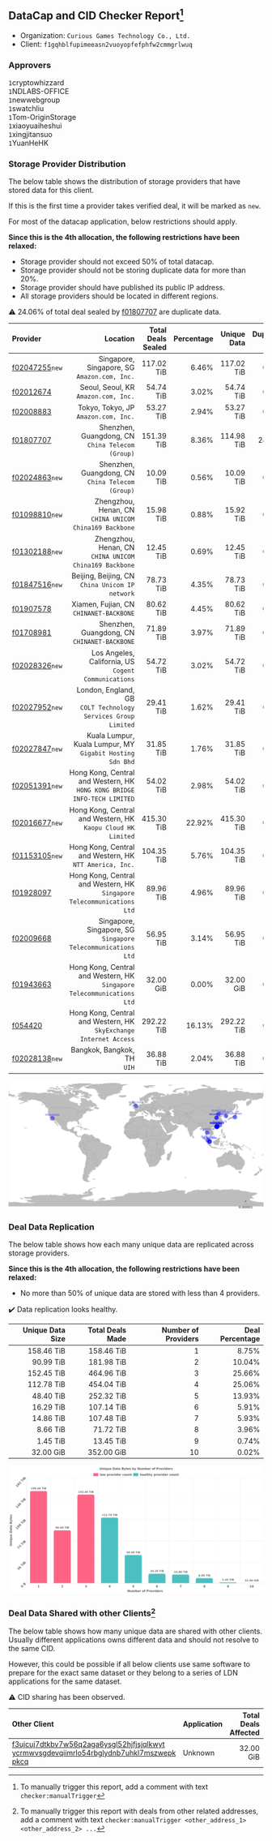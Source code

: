 ## DataCap and CID Checker Report[^1]
 - Organization: `Curious Games Technology Co., Ltd.`
 - Client: `f1gqhblfupimeeasn2vuoyopfefphfw2cmmgrlwuq`
### Approvers
`1`cryptowhizzard<br/>`1`NDLABS-OFFICE<br/>`1`newwebgroup<br/>`1`swatchliu<br/>`1`Tom-OriginStorage<br/>`1`xiaoyuaiheshui<br/>`1`xingjitansuo<br/>`1`YuanHeHK

### Storage Provider Distribution
The below table shows the distribution of storage providers that have stored data for this client.

If this is the first time a provider takes verified deal, it will be marked as `new`.

For most of the datacap application, below restrictions should apply.

**Since this is the 4th allocation, the following restrictions have been relaxed:**
 - Storage provider should not exceed 50% of total datacap.
 - Storage provider should not be storing duplicate data for more than 20%.
 - Storage provider should have published its public IP address.
 - All storage providers should be located in different regions.

⚠️ 24.06% of total deal sealed by [f01807707](https://filfox.info/en/address/f01807707) are duplicate data.

| Provider                                                    |                                                                    Location | Total Deals Sealed | Percentage | Unique Data | Duplicate Deals |
| :---------------------------------------------------------- | --------------------------------------------------------------------------: | -----------------: | ---------: | ----------: | --------------: |
| [f02047255](https://filfox.info/en/address/f02047255)`new`  |                             Singapore, Singapore, SG<br/>`Amazon.com, Inc.` |         117.02 TiB |      6.46% |  117.02 TiB |           0.00% |
| [f02012674](https://filfox.info/en/address/f02012674)       |                                     Seoul, Seoul, KR<br/>`Amazon.com, Inc.` |          54.74 TiB |      3.02% |   54.74 TiB |           0.00% |
| [f02008883](https://filfox.info/en/address/f02008883)       |                                     Tokyo, Tokyo, JP<br/>`Amazon.com, Inc.` |          53.27 TiB |      2.94% |   53.27 TiB |           0.00% |
| [f01807707](https://filfox.info/en/address/f01807707)       |                         Shenzhen, Guangdong, CN<br/>`China Telecom (Group)` |         151.39 TiB |      8.36% |  114.98 TiB |          24.06% |
| [f02024863](https://filfox.info/en/address/f02024863)`new`  |                         Shenzhen, Guangdong, CN<br/>`China Telecom (Group)` |          10.09 TiB |      0.56% |   10.09 TiB |           0.00% |
| [f01098810](https://filfox.info/en/address/f01098810)`new`  |                   Zhengzhou, Henan, CN<br/>`CHINA UNICOM China169 Backbone` |          15.98 TiB |      0.88% |   15.92 TiB |           0.39% |
| [f01302188](https://filfox.info/en/address/f01302188)`new`  |                   Zhengzhou, Henan, CN<br/>`CHINA UNICOM China169 Backbone` |          12.45 TiB |      0.69% |   12.45 TiB |           0.00% |
| [f01847516](https://filfox.info/en/address/f01847516)`new`  |                          Beijing, Beijing, CN<br/>`China Unicom IP network` |          78.73 TiB |      4.35% |   78.73 TiB |           0.00% |
| [f01907578](https://filfox.info/en/address/f01907578)       |                                  Xiamen, Fujian, CN<br/>`CHINANET-BACKBONE` |          80.62 TiB |      4.45% |   80.62 TiB |           0.00% |
| [f01708981](https://filfox.info/en/address/f01708981)       |                             Shenzhen, Guangdong, CN<br/>`CHINANET-BACKBONE` |          71.89 TiB |      3.97% |   71.89 TiB |           0.00% |
| [f02028326](https://filfox.info/en/address/f02028326)`new`  |                     Los Angeles, California, US<br/>`Cogent Communications` |          54.72 TiB |      3.02% |   54.72 TiB |           0.00% |
| [f02027952](https://filfox.info/en/address/f02027952)`new`  |            London, England, GB<br/>`COLT Technology Services Group Limited` |          29.41 TiB |      1.62% |   29.41 TiB |           0.00% |
| [f02027847](https://filfox.info/en/address/f02027847)`new`  |                Kuala Lumpur, Kuala Lumpur, MY<br/>`Gigabit Hosting Sdn Bhd` |          31.85 TiB |      1.76% |   31.85 TiB |           0.00% |
| [f02051391](https://filfox.info/en/address/f02051391)`new`  | Hong Kong, Central and Western, HK<br/>`HONG KONG BRIDGE INFO-TECH LIMITED` |          54.02 TiB |      2.98% |   54.02 TiB |           0.00% |
| [f02016677](https://filfox.info/en/address/f02016677)`new`  |             Hong Kong, Central and Western, HK<br/>`Kaopu Cloud HK Limited` |         415.30 TiB |     22.92% |  415.30 TiB |           0.00% |
| [f01153105](https://filfox.info/en/address/f01153105)`new`  |                  Hong Kong, Central and Western, HK<br/>`NTT America, Inc.` |         104.35 TiB |      5.76% |  104.35 TiB |           0.00% |
| [f01928097](https://filfox.info/en/address/f01928097)       |   Hong Kong, Central and Western, HK<br/>`Singapore Telecommunications Ltd` |          89.96 TiB |      4.96% |   89.96 TiB |           0.00% |
| [f02009668](https://filfox.info/en/address/f02009668)       |             Singapore, Singapore, SG<br/>`Singapore Telecommunications Ltd` |          56.95 TiB |      3.14% |   56.95 TiB |           0.00% |
| [f01943663](https://filfox.info/en/address/f01943663)       |   Hong Kong, Central and Western, HK<br/>`Singapore Telecommunications Ltd` |          32.00 GiB |      0.00% |   32.00 GiB |           0.00% |
| [f054420](https://filfox.info/en/address/f054420)           |        Hong Kong, Central and Western, HK<br/>`SkyExchange Internet Access` |         292.22 TiB |     16.13% |  292.22 TiB |           0.00% |
| [f02028138](https://filfox.info/en/address/f02028138)`new`  |                                              Bangkok, Bangkok, TH<br/>`UIH` |          36.88 TiB |      2.04% |   36.88 TiB |           0.00% |

<img src="https://raw.githubusercontent.com/data-preservation-programs/filplus-checker-assets/main/filecoin-project/filecoin-plus-large-datasets/issues/1088/1678072120712.png"/>

### Deal Data Replication
The below table shows how each many unique data are replicated across storage providers.


**Since this is the 4th allocation, the following restrictions have been relaxed:**
- No more than 50% of unique data are stored with less than 4 providers.

✔️ Data replication looks healthy.

| Unique Data Size | Total Deals Made | Number of Providers | Deal Percentage |
| ---------------: | ---------------: | ------------------: | --------------: |
|       158.46 TiB |       158.46 TiB |                   1 |           8.75% |
|        90.99 TiB |       181.98 TiB |                   2 |          10.04% |
|       152.45 TiB |       464.96 TiB |                   3 |          25.66% |
|       112.78 TiB |       454.04 TiB |                   4 |          25.06% |
|        48.40 TiB |       252.32 TiB |                   5 |          13.93% |
|        16.29 TiB |       107.14 TiB |                   6 |           5.91% |
|        14.86 TiB |       107.48 TiB |                   7 |           5.93% |
|         8.66 TiB |        71.72 TiB |                   8 |           3.96% |
|         1.45 TiB |        13.45 TiB |                   9 |           0.74% |
|        32.00 GiB |       352.00 GiB |                  10 |           0.02% |

<img src="https://raw.githubusercontent.com/data-preservation-programs/filplus-checker-assets/main/filecoin-project/filecoin-plus-large-datasets/issues/1088/1678072121365.png"/>

### Deal Data Shared with other Clients[^3]
The below table shows how many unique data are shared with other clients.
Usually different applications owns different data and should not resolve to the same CID.

However, this could be possible if all below clients use same software to prepare for the exact same dataset or they belong to a series of LDN applications for the same dataset.

⚠️ CID sharing has been observed.

| Other Client                                                                                                                                                                                                              | Application | Total Deals Affected | Unique CIDs | Approvers |
| :------------------------------------------------------------------------------------------------------------------------------------------------------------------------------------------------------------------------ | :---------- | -------------------: | ----------: | :-------- |
| [f3ujcuj7dtkbv7w56q2aga6ysgl52hjfjsjqlkwyt<br/>ycrmwvsgdevqiimrlo54rbglydnb7uhkl7mszwepk<br/>pkcq](https://filfox.info/en/address/f3ujcuj7dtkbv7w56q2aga6ysgl52hjfjsjqlkwytycrmwvsgdevqiimrlo54rbglydnb7uhkl7mszwepkpkcq) | Unknown     |            32.00 GiB |           1 | Unknown   |

[^1]: To manually trigger this report, add a comment with text `checker:manualTrigger`

[^2]: Deals from those addresses are combined into this report as they are specified with `checker:manualTrigger`

[^3]: To manually trigger this report with deals from other related addresses, add a comment with text `checker:manualTrigger <other_address_1> <other_address_2> ...`
